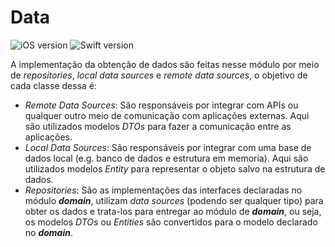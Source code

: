 # Data
![iOS version](https://img.shields.io/badge/iOS-13\+-blue) ![Swift version](https://img.shields.io/badge/Swift-v5.5-orange)

A implementação da obtenção de dados são feitas nesse módulo por meio de _repositories_, _local data sources_ e _remote data sources_, o objetivo de cada classe dessa é:
- _Remote Data Sources_: São responsáveis por integrar com APIs ou qualquer outro meio de comunicação com aplicações externas. Aqui são utilizados modelos _DTOs_ para fazer a comunicação entre as aplicações.
- _Local Data Sources_: São responsáveis por integrar com uma base de dados local (e.g. banco de dados e estrutura em memoria). Aqui são utilizados modelos _Entity_ para representar o objeto salvo na estrutura de dados.
- _Repositories_: São as implementações das interfaces declaradas no módulo ___domain___, utilizam _data sources_ (podendo ser qualquer tipo) para obter os dados e trata-los para entregar ao módulo de ___domain___, ou seja, os modelos _DTOs_ ou _Entities_ são convertidos para o modelo declarado no ___domain___.
